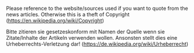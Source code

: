 Please reference to the website/sources used if you want to quote from the news articles.
Otherwise this is a theft of Copyright  (https://en.wikipedia.org/wiki/Copyright)

Bitte zitieren sie gesetzeskonform mit Namen der Quelle wenn sie Zitate/Inhalte der Artikeln verwenden wollen.
Ansonsten stellt dies eine Urheberrechts-Verletzung dar! (https://de.wikipedia.org/wiki/Urheberrecht)
